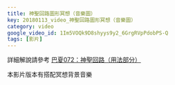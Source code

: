 ```yaml
---
title: 神聖回路圖形冥想（音樂圖）
key: 20180113_video_神聖回路圖形冥想（音樂圖）
category: video
google_video_id: 1Im5VOQk9D8shyys9y2_6GrgRVpPdobPS-Q
tags: [影片]
---
```


詳細解說請參考 [巴夏072：神聖回路（用法部分）](https://bashar.tw/video/2018/01/11/bashar-video-%E5%B7%B4%E5%A4%8F072-%E7%A5%9E%E8%81%96%E5%9B%9E%E8%B7%AF-%E7%94%A8%E6%B3%95%E9%83%A8%E5%88%86.html)

本影片版本有搭配冥想背景音樂
